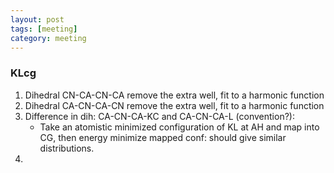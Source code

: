 ```yaml
---
layout: post
tags: [meeting]
category: meeting
---
```


### KLcg
1. Dihedral CN-CA-CN-CA remove the extra well, fit to a harmonic function
2. Dihedral CA-CN-CA-CN remove the extra well, fit to a harmonic function
3. Difference in dih: CA-CN-CA-KC and CA-CN-CA-L (convention?):
	- Take an atomistic minimized configuration of KL at AH and map into CG, then energy minimize mapped conf: should give similar distributions.
4. 
